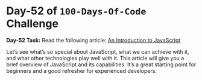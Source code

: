 # Day-52 of `100-Days-Of-Code` Challenge

**Day-52 Task:**
Read the following article:
[An Introduction to JavaScript](https://javascript.info/intro)

Let’s see what’s so special about JavaScript, what we can achieve with it, and what other technologies play well with it. This article will give you a brief overview of JavaScript and its capabilities. It’s a great starting point for beginners and a good refresher for experienced developers.
